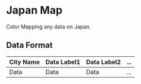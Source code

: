 Japan Map
====

Color Mapping any data on Japan.

## Data Format

| City Name | Data Label1 | Data Label2 | ... |
|-----------|-------------|-------------|-----|
| Data      | Data        | Data        | ... |
